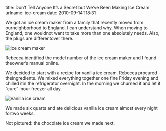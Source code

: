 title: Don&#x02bc;t Tell Anyone It&#x02bc;s a Secret but We&#x02bc;ve Been Making Ice Cream
urlname: ice-cream
date: 2010-09-14T18:31

We got an ice cream maker from a family that recently moved from ourneighborhood to England. I can understand why. When moving to England, one wouldnot want to take more than one absolutely needs. Also, the plugs are differentover there.

![Ice cream maker](https://dl.dropboxusercontent.com/s/wbfi834w2rqs46g/20100814-ice-cream-maker.jpg)

Rebecca identified the model number of the ice cream maker and I found theowner&#x02bc;s manual online.

We decided to start with a recipe for vanilla ice cream. Rebecca procured theingredients. We mixed everything together one fine Friday evening and chilled itin the refrigerator overnight. In the morning we churned it and let it &ldquo;cure&rdquo; inour freezer all day.

![Vanilla ice cream](https://dl.dropboxusercontent.com/s/rrg1xl2vme7x6e3/20100814-vanilla-ice-cream.jpg)

We made six quarts and ate delicious vanilla ice cream almost every night fortwo weeks.

Not pictured: the chocolate ice cream we made next.
